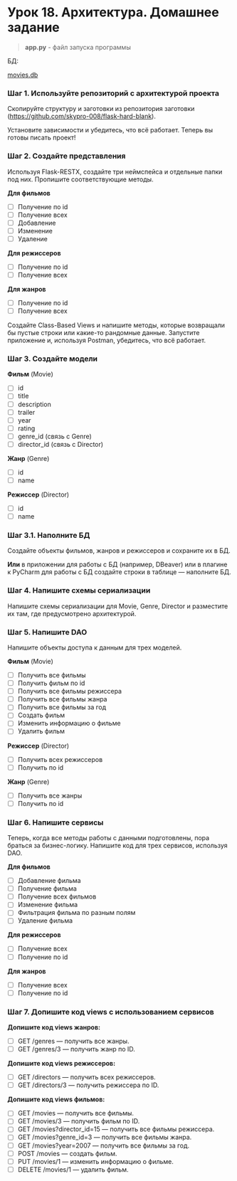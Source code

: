 # Урок 18. Архитектура. Домашнее задание <br>

> **app.py** - файл запуска программы <br>


БД:

[movies.db](https://s3-us-west-2.amazonaws.com/secure.notion-static.com/65b5f76e-65ca-4018-b41a-cfdd3765dcf3/movies.db)

### Шаг 1. Используйте репозиторий с архитектурой проекта

Скопируйте структуру и заготовки из репозитория заготовки (https://github.com/skypro-008/flask-hard-blank).

Установите зависимости и убедитесь, что всё работает. Теперь вы готовы писать проект!

### Шаг 2. Создайте представления

Используя Flask-RESTX, создайте три неймспейса и отдельные папки под них. Пропишите соответствующие методы.

**Для фильмов**

- [ ]  Получение по id
- [ ]  Получение всех
- [ ]  Добавление
- [ ]  Изменение
- [ ]  Удаление

**Для режиссеров**

- [ ]  Получение по id
- [ ]  Получение всех

**Для жанров**

- [ ]  Получение по id
- [ ]  Получение всех

Создайте Class-Based Views и напишите методы, которые возвращали бы пустые строки или какие-то рандомные данные. Запустите приложение и, используя Postman, убедитесь, что всё работает.

### Шаг 3. Создайте модели

**Фильм** (Movie)

- [ ]  id
- [ ]  title
- [ ]  description
- [ ]  trailer
- [ ]  year
- [ ]  rating
- [ ]  genre_id (связь с Genre)
- [ ]  director_id (связь с Director)

**Жанр** (Genre)

- [ ]  id
- [ ]  name

**Режиссер** (Director)

- [ ]  id
- [ ]  name

### Шаг 3.1. Наполните БД

Создайте объекты фильмов, жанров и режиссеров и сохраните их в БД.

**Или** в приложении для работы с БД (например, DBeaver) или в плагине к PyCharm для работы с БД создайте строки в таблице — наполните БД.

### Шаг 4. Напишите схемы сериализации

Напишите схемы сериализации для Movie, Genre, Director и разместите их там, где предусмотрено архитектурой. 

### Шаг 5. Напишите DAO

Напишите объекты доступа к данным для трех моделей.

**Фильм** (Movie)

- [ ]  Получить все фильмы
- [ ]  Получить фильм по id
- [ ]  Получить все фильмы режиссера
- [ ]  Получить все фильмы жанра
- [ ]  Получить все фильмы за год
- [ ]  Создать фильм
- [ ]  Изменить информацию о фильме
- [ ]  Удалить фильм

**Режиссер** (Director)

- [ ]  Получить всех режиссеров
- [ ]  Получить по id

**Жанр** (Genre)

- [ ]  Получить все жанры
- [ ]  Получить по id

### Шаг 6. Напишите сервисы

Теперь, когда все методы работы с данными подготовлены, пора браться за бизнес-логику. Напишите код для трех сервисов, используя DAO.

**Для фильмов**

- [ ]  Добавление фильма
- [ ]  Получение фильма
- [ ]  Получение всех фильмов
- [ ]  Изменение фильма
- [ ]  Фильтрация фильма по разным полям
- [ ]  Удаление фильма

**Для режиссеров**

- [ ]  Получение всех
- [ ]  Получение по id

**Для жанров**

- [ ]  Получение всех
- [ ]  Получение по id

### Шаг 7. Допишите код **views** с использованием сервисов

**Допишите код views жанров:**

- [ ]  GET /genres — получить все жанры.
- [ ]  GET /genres/3 — получить жанр по ID.

**Допишите код views режиссеров:**

- [ ]  GET /directors — получить всех режиссеров.
- [ ]  GET /directors/3 — получить режиссера по ID.

**Допишите код views фильмов:**

- [ ]  GET /movies — получить все фильмы.
- [ ]  GET /movies/3 — получить фильм по ID.
- [ ]  GET /movies?director_id=15 — получить все фильмы режиссера.
- [ ]  GET /movies?genre_id=3 — получить все фильмы жанра.
- [ ]  GET /movies?year=2007 — получить все фильмы за год.
- [ ]  POST /movies — создать фильм.
- [ ]  PUT /movies/1 — изменить информацию о фильме.
- [ ]  DELETE /movies/1 — удалить фильм.
